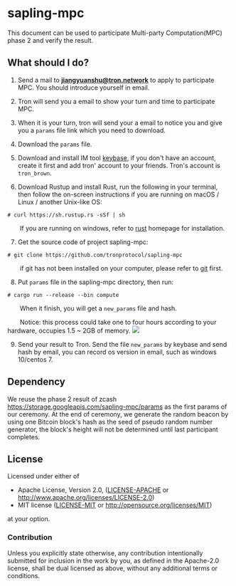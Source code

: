 # sapling-mpc

This document can be used to participate Multi-party Computation(MPC) phase 2 and verify the result.

## What should I do?

1. Send a mail to **jiangyuanshu@tron.network** to apply to participate MPC. You should introduce yourself in email.

2. Tron will send you a email to show your turn and time to participate MPC.

3. When it is your turn, tron will send your a email to notice you and give you a `params` file link which you need to download.

4. Download the `params` file.

5. Download and install IM tool [keybase](https://keybase.io/), if you don't have an account, create it first and add tron' account to your friends. Tron's account is `tron_brown`.

6. Download Rustup and install Rust, run the following in your terminal, then follow the on-screen instructions if you are running on macOS / Linux / another Unix-like OS:               

```
# curl https://sh.rustup.rs -sSf | sh
```

&emsp;&emsp;If you are running on windows, refer to [rust](https://www.rust-lang.org/learn/get-started) homepage for installation.

7. Get the source code of project sapling-mpc:
```
# git clone https://github.com/tronprotocol/sapling-mpc
```
&emsp;&emsp;if git has not been installed on your computer, please refer to [git](https://git-scm.com/downloads) first.

8. Put `params` file in the sapling-mpc directory, then run:
```
# cargo run --release --bin compute
```
&emsp;&emsp;When it finish, you will get a `new_params` file and hash.

&emsp;&emsp;Notice: this process could take one to four hours according to your hardware, occupies 1.5 ~ 2GB of memory.
![](https://raw.githubusercontent.com/tronprotocol/documentation-EN/master/docs_without_index/MPC/sapling-output.jpg)

9. Send your result to Tron. Send the file `new_params` by keybase and send hash by email, you can record os version in email, such as windows 10/centos 7.


## Dependency
We reuse the phase 2 result of zcash https://storage.googleapis.com/sapling-mpc/params as the first params of our ceremony. At the end of ceremony, we generate the random beacon by using one Bitcoin block's hash as the seed of pseudo random number generator, the block's height will not be determined until last participant completes.

## License

Licensed under either of

 * Apache License, Version 2.0, ([LICENSE-APACHE](LICENSE-APACHE) or http://www.apache.org/licenses/LICENSE-2.0)
 * MIT license ([LICENSE-MIT](LICENSE-MIT) or http://opensource.org/licenses/MIT)

at your option.

### Contribution

Unless you explicitly state otherwise, any contribution intentionally
submitted for inclusion in the work by you, as defined in the Apache-2.0
license, shall be dual licensed as above, without any additional terms or
conditions.
